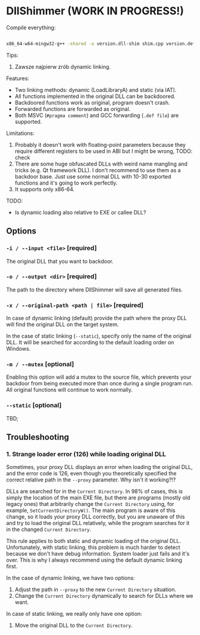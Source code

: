 # DllShimmer (WORK IN PROGRESS!)

Compile everything:

```bash

x86_64-w64-mingw32-g++ -shared -o version.dll-shim shim.cpp version.def -static-libstdc++ -static-libgcc
```

Tips:

1. Zawsze najpierw zrób dynamic linking.

Features:

- Two linking methods: dynamic (LoadLibraryA) and static (via IAT).
- All functions implemented in the original DLL can be backdoored.
- Backdoored functions work as original, program doesn't crash.
- Forwarded functions are forwarded as original.
- Both MSVC (`#pragma comment`) and GCC forwarding (`.def file`) are supported.

Limitations:

1. Probably it doesn't work with floating-point parameters because they require different registers to be used in ABI but I might be wrong, TODO: check
2. There are some huge obfuscated DLLs with weird name mangling and tricks (e.g. Qt framework DLL). I don't recommend to use them as a backdoor base. Just use some normal DLL with 10-30 exported functions and it's going to work perfectly.
3. It supports only x86-64.

TODO:

- Is dynamic loading also relative to EXE or callee DLL?

## Options

### `-i / --input <file>` [required]

The original DLL that you want to backdoor.

### `-o / --output <dir>` [required]

The path to the directory where DllShimmer will save all generated files.

### `-x / --original-path <path | file>` [required]

In case of dynamic linking (default) provide the path where the proxy DLL will find the original DLL on the target system.

In the case of static linking (`--static`), specify only the name of the original DLL. It will be searched for according to the default loading order on Windows.

### `-m / --mutex` [optional]

Enabling this option will add a mutex to the source file, which prevents your backdoor from being executed more than once during a single program run. All original functions will continue to work normally.

### `--static` [optional]

TBD;

## Troubleshooting

### 1. Strange loader error (126) while loading original DLL

Sometimes, your proxy DLL displays an error when loading the original DLL, and the error code is 126, even though you theoretically specified the correct relative path in the `--proxy` parameter. Why isn't it working?!?

DLLs are searched for in the `Current Directory`. In 98% of cases, this is simply the location of the main EXE file, but there are programs (mostly old legacy ones) that arbitrarily change the `Current Directory` using, for example, `SetCurrentDirectoryW()`. The main program is aware of this change, so it loads your proxy DLL correctly, but you are unaware of this and try to load the original DLL relatively, while the program searches for it in the changed `Current Directory`.

This rule applies to both static and dynamic loading of the original DLL. Unfortunately, with static linking, this problem is much harder to detect because we don't have debug information. System loader just fails and it's over. This is why I always recommend using the default dynamic linking first.

In the case of dynamic linking, we have two options:

1. Adjust the path in `--proxy` to the new `Current Directory` situation.
2. Change the `Current Directory` dynamically to search for DLLs where we want.

In case of static linking, we really only have one option:

1. Move the original DLL to the `Current Directory`.
